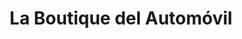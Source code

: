 ---
title: "La Boutique del Automóvil"
url: /carupano/la-boutique-del-automovil/
shop: reparación de automóviles
---